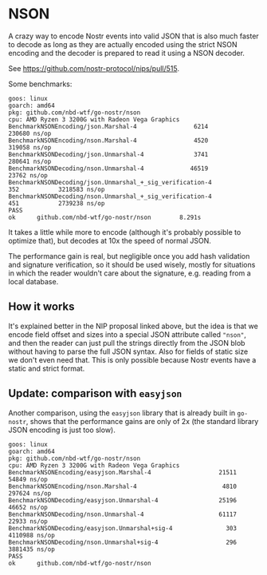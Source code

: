 # NSON

A crazy way to encode Nostr events into valid JSON that is also much faster to decode as long as they are actually
encoded using the strict NSON encoding and the decoder is prepared to read it using a NSON decoder.

See https://github.com/nostr-protocol/nips/pull/515.

Some benchmarks:

```
goos: linux
goarch: amd64
pkg: github.com/nbd-wtf/go-nostr/nson
cpu: AMD Ryzen 3 3200G with Radeon Vega Graphics
BenchmarkNSONEncoding/json.Marshal-4                6214            230680 ns/op
BenchmarkNSONEncoding/nson.Marshal-4                4520            319058 ns/op
BenchmarkNSONDecoding/json.Unmarshal-4              3741            280641 ns/op
BenchmarkNSONDecoding/nson.Unmarshal-4             46519             23762 ns/op
BenchmarkNSONDecoding/json.Unmarshal_+_sig_verification-4                    352           3218583 ns/op
BenchmarkNSONDecoding/nson.Unmarshal_+_sig_verification-4                    451           2739238 ns/op
PASS
ok      github.com/nbd-wtf/go-nostr/nson        8.291s
```

It takes a little while more to encode (although it's probably possible to optimize that), but decodes at 10x the
speed of normal JSON.

The performance gain is real, but negligible once you add hash validation and signature verification, so it should
be used wisely, mostly for situations in which the reader wouldn't care about the signature, e.g. reading from a
local database.

## How it works

It's explained better in the NIP proposal linked above, but the idea is that we encode field offset and sizes into
a special JSON attribute called `"nson"`, and then the reader can just pull the strings directly from the JSON blob
without having to parse the full JSON syntax. Also for fields of static size we don't even need that. This is only
possible because Nostr events have a static and strict format.

## Update: comparison with `easyjson`

Another comparison, using the `easyjson` library that is already built in `go-nostr`, shows that the performance gains
are only of 2x (the standard library JSON encoding is just too slow).

```
goos: linux
goarch: amd64
pkg: github.com/nbd-wtf/go-nostr/nson
cpu: AMD Ryzen 3 3200G with Radeon Vega Graphics
BenchmarkNSONEncoding/easyjson.Marshal-4                   21511             54849 ns/op
BenchmarkNSONEncoding/nson.Marshal-4                        4810            297624 ns/op
BenchmarkNSONDecoding/easyjson.Unmarshal-4                 25196             46652 ns/op
BenchmarkNSONDecoding/nson.Unmarshal-4                     61117             22933 ns/op
BenchmarkNSONDecoding/easyjson.Unmarshal+sig-4               303           4110988 ns/op
BenchmarkNSONDecoding/nson.Unmarshal+sig-4                   296           3881435 ns/op
PASS
ok      github.com/nbd-wtf/go-nostr/nson
```
